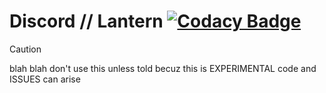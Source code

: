 # Discord // Lantern [![Codacy Badge](https://app.codacy.com/project/badge/Grade/1783a15c2a1d41fba191aa2c282c1cd4)](https://app.codacy.com/gh/ThatBooze/Lantern/dashboard?utm_source=gh&utm_medium=referral&utm_content=&utm_campaign=Badge_grade)
> [!CAUTION]
> blah blah don't use this unless told becuz this is EXPERIMENTAL code and ISSUES can arise
